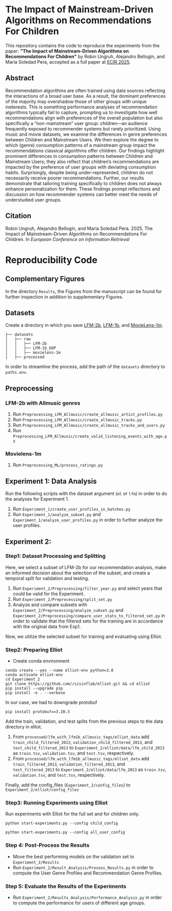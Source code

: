 # The Impact of Mainstream-Driven Algorithms on Recommendations For Children
This repository contains the code to reproduce the experiments from the paper: **"The Impact of Mainstream-Driven Algorithms on Recommendations For Children"** by Robin Ungruh, Alejandro Bellogín, and Maria Soledad Pera, accepted as a full paper at [ECIR 2025](https://ecir2025.eu/).

## Abstract
 Recommendation algorithms are often trained using data sources reflecting the interactions of a broad user base. As a result, the dominant preferences of the majority may overshadow those of other groups with unique ineterests. This is something performance analyses of recommendation algorithms typically fail to capture, prompting us to investigate how well recommendations align with preferences of the overall population but also specifically a “non-mainstream” user group: children—an audience frequently exposed to recommender systems but rarely prioritized. Using music and movie datasets, we examine the differences in genre preferences between Children and Mainstream Users. We then explore the degree to which (genre) consumption patterns of a mainstream group impact the recommendations classical algorithms offer children. Our findings highlight prominent differences in consumption patterns between Children and Mainstream Users; they also reflect that children’s recommendations are impacted by the preference of user groups with deviating consumption habits. Surprisingly, despite being under-represented, children do not necessarily receive poorer recommendations. Further, our results demonstrate that tailoring training specifically to children does not always enhance personalization for them. These findings prompt reflections and discussion on how recommender systems can better meet the needs of understudied user groups.


## Citation
Robin Ungruh, Alejandro Bellogín, and Maria Soledad Pera. 2025. The Impact of Mainstream-Driven Algorithms on Recommendations For Children. In _European Conference on Information Retrieval_  

# Reproducibility Code

## Complementary Figures
In the directory ``Results``, the Figures from the manuscript can be found for further inspection in addition to supplementary Figures.

## Datasets
Create a directory in which you save [LFM-2b](https://www.cp.jku.at/datasets/LFM-2b/), [LFM-1b](https://www.cp.jku.at/datasets/LFM-1b/), and [MovieLens-1m](https://grouplens.org/datasets/movielens/).

```
├── datasets
│   ├── raw
│   │   ├── LFM-2b
│   │   ├── LFM-1b_UGP
│   │   ├── movielens-1m
│   ├── processed
```
In order to streamline the process, add the path of the `datasets` directory to `paths.env`.


## Preprocessing
### LFM-2b with Allmusic genres
1. Run `Preprocessing_LFM_Allmusic/create_allmusic_artist_profiles.py`
2. Run `Preprocessing_LFM_Allmusic/create_allmusic_tracks.py`
3. Run `Preprocessing_LFM_Allmusic/create_allmusic_tracks_and_users.py`
4. Run `Preprocessing_LFM_Allmusic/create_valid_listening_events_with_age.py`

### Movielens-1m
1. Run `Preprocessing_ML/process_ratings.py`

## Experiment 1: Data Analysis
Run the following scripts with the dataset argument (`ml` or `lfm`) in order to do the analyses for  Experiment 1.

1. Run `Experiment_1/create_user_profiles_in_batches.py` 
2. Run `Experiment_1/analyze_subset.py` and `Experiment_1/analyze_user_profiles.py` in order to further analyze the user profiles.

## Experiment 2:
### Step1: Dataset Processing and Splitting
Here, we select a subset of LFM-2b for our recommendation analysis, make an informed decision about the selection of the subset, and create a temporal split for validation and testing. 
1. Run `Experiment_2/Preprocessing/filter_year.py` and select years that could be valid for the Experiment.
2. Run `Experiment_2/Preprocessing/split_set.py`
3. Analyze and compare subsets with `Experiment_2/Preprocessing/analyze_subset.py` and `Experiment_2/Preprocessing/compare_user_stats_to_filtered_set.py` in order to validate that the filtered sets for the training are in accordance with the original data from Exp1.

Now, we utilize the selected subset for training and evaluating using Elliot.


### Step2: Preparing Elliot
- Create conda environment
```
conda create --yes --name elliot-env python=3.8
conda activate elliot-env
cd Experiment_2 
git clone https://github.com//sisinflab/elliot.git && cd elliot
pip install --upgrade pip
pip install -e . --verbose
```

In our case, we had to downgrade protobuf
```
pip install protobuf==3.20.3
```

Add the train, validation, and test splits from the previous steps to the data directory in elliot.
1. From `processed/lfm_with_lfm1b_allmusic_tags/elliot_data` add `train_child_filtered_2013`, `validation_child_filtered_2013`, and `test_child_filtered_2013` to `Experiment_2/elliot/data/lfm_child_2013` as `train.tsv`, `validation.tsv`, and `test.tsv`, respectively.
2. From `processed/lfm_with_lfm1b_allmusic_tags/elliot_data` add `train_filtered_2013`, `validation_filtered_2013`, and `test_filtered_2013` to `Experiment_2/elliot/data/lfm_2013` as `train.tsv`, `validation.tsv`, and `test.tsv`, respectively.

Finally, add the config_files (`Experiment_2/config_files`) to `Experiment_2/elliot/config_files`


### Step3: Running Experiments using Elliot
Run experiments with Elliot for the full set and for children only.
```
python start-experiments.py --config child_config
```
```
python start-experiments.py --config all_user_config
```


### Step 4: Post-Process the Results
- Move the best performing models on the validation set to `Experiment_2/Results`
- Run `Experiment_2/Result_Analysis/Process_Results.py` in order to compute the User Genre Profiles and Recommendation Genre Profiles.


### Step 5: Evaluate the Results of the Experiments
- Run `Experiment_2/Results_Analysis/Performance_Analysis.py` in order to compute the performance for users of different age groups.